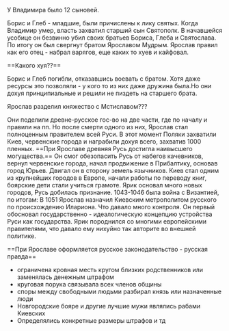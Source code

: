 У Владимира было 12 сыновей.

Борис и Глеб - младшие, были причислены к лику святых.
Когда Владимир умер, власть захватил старший сын Святополк. В начавшейся усобице он безвинно убил своих братьев Бориса, Глеба и Святослава. По итогу он был свергнут братом Ярославом Мудрым. Ярослав правил как его отец - набрал варягов, еще каких то хуев и кайфовал. 

==Какого хуя??==

Борис и Глеб погибли, отказавшись воевать с братом. Хотя даже ресурсы это позволяли - у кого то из них даже дружина была.Но они дохуя принципиальные и решили не пиздеть на старшего брата. 

Ярослав разделил княжество с Мстиславом???

Они поделили древне-русское гос-во на две части, где по началу и правили на пп. Но после смерти одного из них, Ярослав стал полноценным правителем всей Руси. 
В этот момент Поляки захватили Киев, червенские города и награбили дохуя всего, захватив 1000 пленных. ==При Ярославе древняя Русь достигла наивысшего могущества.== Он смог обезопасить Русь от набегов качевников, вернул червенские города, начал продвижение в Прибалтику, основав город Юрьев. Двигал он в сторону земель язычников. Киев стал одним из крупнейших городов в Европе, начали работы по переводу книг, боярские дети стали учиться грамоте. Ярик основал много новых городов, Русь добилась признание.
1043-1046 была война с Византией, по итогам:
В 1051 Ярослав назначил Киевским метрополитом русского по происхождению Илариона. Что давало много контроля. Он первый обосновал государственно - идеалогическую концепцию устройства Руси как государства. 
Ярик породнился со многими европейскими правителями, что давало ему нихуйно так авторите во внешней политике. 

==При Ярославе оформляется русское законодательство - русская правда==
- ограничена кровная месть кругом близких родственников или заменялась денежным штрафом
- круговая порука связывала всех членов общины
- споры между свободными людьми разбирал князь или назначенные люди
- Новгородские бояре и другие лучшие мужи являлись рабами Киевских
- Определялись конкретные размеры штрафов и тд
